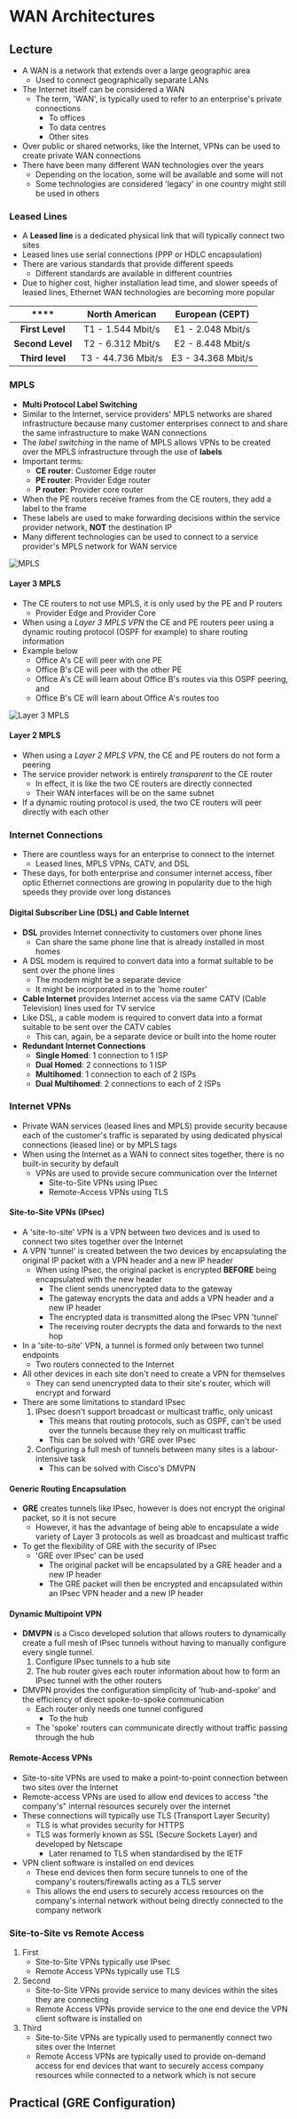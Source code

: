 # WAN Architectures

## Lecture

- A WAN is a network that extends over a large geographic area
  - Used to connect geographically separate LANs
- The Internet itself can be considered a WAN
  - The term, 'WAN', is typically used to refer to an enterprise's private connections
    - To offices
    - To data centres
    - Other sites
- Over public or shared networks, like the Internet, VPNs can be used to create private WAN connections
- There have been many different WAN technologies over the years
  - Depending on the location, some will be available and some will not
  - Some technologies are considered 'legacy' in one country might still be used in others

### Leased Lines

- A **Leased line** is a dedicated physical link that will typically connect two sites
- Leased lines use serial connections (PPP or HDLC encapsulation)
- There are various standards that provide different speeds
  - Different standards are available in different countries
- Due to higher cost, higher installation lead time, and slower speeds of leased lines, Ethernet WAN technologies are becoming more popular

| ****             | **North American** | **European (CEPT)** |
|:----------------:|:------------------:|:-------------------:|
| **First Level**  | T1 - 1.544 Mbit/s  | E1 - 2.048 Mbit/s   |
| **Second Level** | T2 - 6.312 Mbit/s  | E2 - 8.448 Mbit/s   |
| **Third level**  | T3 - 44.736 Mbit/s | E3 - 34.368 Mbit/s  |

### MPLS

- **Multi Protocol Label Switching**
- Similar to the Internet, service providers' MPLS networks are shared infrastructure because many customer enterprises connect to and share the same infrastructure to make WAN connections
- The *label switching* in the name of MPLS allows VPNs to be created over the MPLS infrastructure through the use of **labels**
- Important terms:
  - **CE router**: Customer Edge router
  - **PE router**: Provider Edge router
  - **P router**: Provider core router
- When the PE routers receive frames from the CE routers, they add a label to the frame
- These labels are used to make forwarding decisions within the service provider network, **NOT** the destination IP
- Many different technologies can be used to connect to a service provider's MPLS network for WAN service

![MPLS](./images/mpls.png)

#### Layer 3 MPLS

- The CE routers to not use MPLS, it is only used by the PE and P routers
  - Provider Edge and Provider Core
- When using a *Layer 3 MPLS VPN* the CE and PE routers peer using a dynamic routing protocol (OSPF for example) to share routing information
- Example below
  - Office A's CE will peer with one PE
  - Office B's CE will peer with the other PE
  - Office A's CE will learn about Office B's routes via this OSPF peering, and
  - Office B's CE will learn about Office A's routes too

![Layer 3 MPLS](./images/layer3_mpls.png)

#### Layer 2 MPLS

- When using a *Layer 2 MPLS VPN*, the CE and PE routers do not form a peering
- The service provider network is entirely *transparent* to the CE router
  - In effect, it is like the two CE routers are directly connected
  - Their WAN interfaces will be on the same subnet
- If a dynamic routing protocol is used, the two CE routers will peer directly with each other

### Internet Connections

- There are countless ways for an enterprise to connect to the internet
  - Leased lines, MPLS VPNs, CATV, and DSL
- These days, for both enterprise and consumer internet access, fiber optic Ethernet connections are growing in popularity due to the high speeds they provide over long distances

#### Digital Subscriber Line (DSL) and Cable Internet

- **DSL** provides Internet connectivity to customers over phone lines
  - Can share the same phone line that is already installed in most homes
- A DSL modem is required to convert data into a format suitable to be sent over the phone lines
  - The modem might be a separate device
  - It might be incorporated in to the 'home router'
- **Cable Internet** provides Internet access via the same CATV (Cable Television) lines used for TV service
- Like DSL, a cable modem is required to convert data into a format suitable to be sent over the CATV cables
  - This can, again, be a separate device or built into the home router
- **Redundant Internet Connections**
  - **Single Homed**: 1 connection to 1 ISP
  - **Dual Homed**: 2 connections to 1 ISP
  - **Multihomed**: 1 connection to each of 2 ISPs
  - **Dual Multihomed**: 2 connections to each of 2 ISPs

### Internet VPNs

- Private WAN services (leased lines and MPLS) provide security because each of the customer's traffic is separated by using dedicated physical connections (leased line) or by MPLS tags
- When using the Internet as a WAN to connect sites together, there is no built-in security by default
  - VPNs are used to provide secure communication over the Internet
    - Site-to-Site VPNs using IPsec
    - Remote-Access VPNs using TLS

#### Site-to-Site VPNs (IPsec)

- A 'site-to-site' VPN is a VPN between two devices and is used to connect two sites together over the Internet
- A VPN 'tunnel' is created between the two devices by encapsulating the original IP packet with a VPN header and a new IP header
  - When using IPsec, the original packet is encrypted **BEFORE** being encapsulated with the new header
    - The client sends unencrypted data to the gateway
    - The gateway encrypts the data and adds a VPN header and a new IP header
    - The encrypted data is transmitted along the IPsec VPN 'tunnel'
    - The receiving router decrypts the data and forwards to the next hop
- In a 'site-to-site' VPN, a tunnel is formed only between two tunnel endpoints
  - Two routers connected to the Internet
- All other devices in each site don't need to create a VPN for themselves
  - They can send unencrypted data to their site's router, which will encrypt and forward
- There are some limitations to standard IPsec
  1. IPsec doesn't support broadcast or multicast traffic, only unicast
     - This means that routing protocols, such as OSPF, can't be used over the tunnels because they rely on multicast traffic
     - This can be solved with 'GRE over IPsec
  2. Configuring a full mesh of tunnels between many sites is a labour-intensive task
     - This can be solved with Cisco's DMVPN

#### Generic Routing Encapsulation

- **GRE** creates tunnels like IPsec, however is does not encrypt the original packet, so it is not secure
  - However, it has the advantage of being able to encapsulate a wide variety of Layer 3 protocols as well as broadcast and multicast traffic
- To get the flexibility of GRE with the security of IPsec
  - 'GRE over IPsec' can be used
    - The original packet will be encapsulated by a GRE header and a new IP header
    - The GRE packet will then be encrypted and encapsulated within an IPsec VPN header and a new IP header

#### Dynamic Multipoint VPN

- **DMVPN** is a Cisco developed solution that allows routers to dynamically create a full mesh of IPsec tunnels without having to manually configure every single tunnel.
  1. Configure IPsec tunnels to a hub site
  2. The hub router gives each router information about how to form an IPsec tunnel with the other routers
- DMVPN provides the configuration simplicity of 'hub-and-spoke' and the efficiency of direct spoke-to-spoke communication
  - Each router only needs one tunnel configured
    - To the hub
  - The 'spoke' routers can communicate directly without traffic passing through the hub

#### Remote-Access VPNs

- Site-to-site VPNs are used to make a point-to-point connection between two sites over the Internet
- Remote-access VPNs are used to allow end devices to access "the company's" internal resources securely over the internet
- These connections will typically use TLS (Transport Layer Security)
  - TLS is what provides security for HTTPS
  - TLS was formerly known as SSL (Secure Sockets Layer) and developed by Netscape
    - Later renamed to TLS when standardised by the IETF
- VPN client software is installed on end devices
  - These end devices then form secure tunnels to one of the company's routers/firewalls acting as a TLS server
  - This allows the end users to securely access resources on the company's internal network without being directly connected to the company network

### Site-to-Site vs Remote Access

1. First
    - Site-to-Site VPNs typically use IPsec
    - Remote Access VPNs typically use TLS
2. Second
    - Site-to-Site VPNs provide service to many devices within the sites they are connecting
    - Remote Access VPNs provide service to the one end device the VPN client software is installed on
3. Third
    - Site-to-Site VPNs are typically used to permanently connect two sites over the Internet
    - Remote Access VPNs are typically used to provide on-demand access for end devices that want to securely access company resources while connected to a network which is not secure

## Practical (GRE Configuration)
